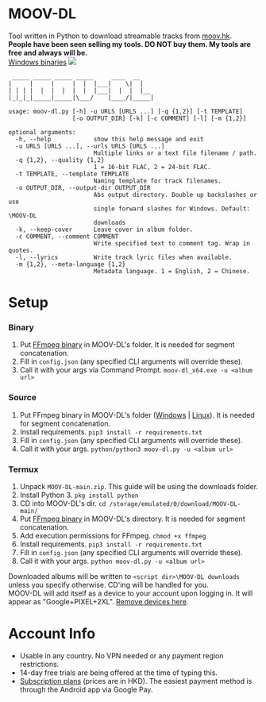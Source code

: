 # MOOV-DL
Tool written in Python to download streamable tracks from [moov.hk](https://moov.hk/).   
**People have been seen selling my tools. DO NOT buy them. My tools are free and always will be.**   
[Windows binaries](https://github.com/Sorrow446/MOOV-DL/releases)
![](https://i.imgur.com/cC5D1Mh.png)

```
 _____ _____ _____ _____     ____  __
|     |     |     |  |  |___|    \|  |
| | | |  |  |  |  |  |  |___|  |  |  |__
|_|_|_|_____|_____|\___/    |____/|_____|

usage: moov-dl.py [-h] -u URLS [URLS ...] [-q {1,2}] [-t TEMPLATE]
                  [-o OUTPUT_DIR] [-k] [-c COMMENT] [-l] [-m {1,2}]

optional arguments:
  -h, --help            show this help message and exit
  -u URLS [URLS ...], --urls URLS [URLS ...]
                        Multiple links or a text file filename / path.
  -q {1,2}, --quality {1,2}
                        1 = 16-bit FLAC, 2 = 24-bit FLAC.
  -t TEMPLATE, --template TEMPLATE
                        Naming template for track filenames.
  -o OUTPUT_DIR, --output-dir OUTPUT_DIR
                        Abs output directory. Double up backslashes or use
                        single forward slashes for Windows. Default: \MOOV-DL
                        downloads
  -k, --keep-cover      Leave cover in album folder.
  -c COMMENT, --comment COMMENT
                        Write specified text to comment tag. Wrap in quotes.
  -l, --lyrics          Write track lyric files when available.
  -m {1,2}, --meta-language {1,2}
                        Metadata language. 1 = English, 2 = Chinese.
```
# Setup
### Binary
1. Put [FFmpeg binary](https://github.com/BtbN/FFmpeg-Builds/releases) in MOOV-DL's folder. It is needed for segment concatenation.
2. Fill in `config.json` (any specified CLI arguments will override these).
3. Call it with your args via Command Prompt. `moov-dl_x64.exe -u <album url>`

### Source
1. Put FFmpeg binary in MOOV-DL's folder ([Windows](https://github.com/BtbN/FFmpeg-Builds/releases) | [Linux](https://johnvansickle.com/ffmpeg/)). It is needed for segment concatenation.
2. Install requirements. `pip3 install -r requirements.txt`
3. Fill in `config.json` (any specified CLI arguments will override these).
4. Call it with your args. `python/python3 moov-dl.py -u <album url>`

### Termux
1. Unpack `MOOV-DL-main.zip`. This guide will be using the downloads folder.
2. Install Python 3. `pkg install python`
3. CD into MOOV-DL's dir. `cd /storage/emulated/0/download/MOOV-DL-main/`
4. Put [FFmpeg binary](https://johnvansickle.com/ffmpeg/) in MOOV-DL's directory. It is needed for segment concatenation.
5. Add execution permissions for FFmpeg. `chmod +x ffmpeg`
6. Install requirements. `pip3 install -r requirements.txt`
7. Fill in `config.json` (any specified CLI arguments will override these).
8. Call it with your args. `python moov-dl.py -u <album url>`

Downloaded albums will be written to `<script dir>\MOOV-DL downloads` unless you specify otherwise. CD'ing will be handled for you.      
MOOV-DL will add itself as a device to your account upon logging in. It will appear as "Google+PIXEL+2XL". [Remove devices here](https://moov.hk/#/user/deviceMapping).

# Account Info
- Usable in any country. No VPN needed or any payment region restrictions.
- 14-day free trials are being offered at the time of typing this.
- [Subscription plans](https://moov.hk/reg/paynow.html?lang=en_us) (prices are in HKD). The easiest payment method is through the Android app via Google Pay.
